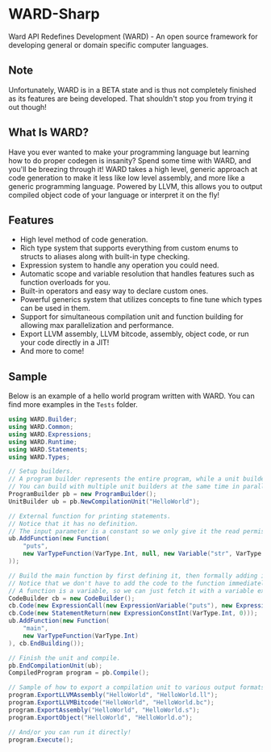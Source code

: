 # WARD-Sharp
Ward API Redefines Development (WARD) - An open source framework for developing general or domain specific computer languages.

## Note
Unfortunately, WARD is in a BETA state and is thus not completely finished as its features are being developed. That shouldn't stop you from trying it out though!

## What Is WARD?
Have you ever wanted to make your programming language but learning how to do proper codegen is insanity? Spend some time with WARD, and you'll be breezing through it! WARD takes a high level, generic approach at code generation to make it less like low level assembly, and more like a generic programming language. Powered by LLVM, this allows you to output compiled object code of your language or interpret it on the fly!

## Features
* High level method of code generation.
* Rich type system that supports everything from custom enums to structs to aliases along with built-in type checking.
* Expression system to handle any operation you could need.
* Automatic scope and variable resolution that handles features such as function overloads for you.
* Built-in operators and easy way to declare custom ones.
* Powerful generics system that utilizes concepts to fine tune which types can be used in them.
* Support for simultaneous compilation unit and function building for allowing max parallelization and performance.
* Export LLVM assembly, LLVM bitcode, assembly, object code, or run your code directly in a JIT!
* And more to come!

## Sample
Below is an example of a hello world program written with WARD. You can find more examples in the `Tests` folder.

```cs
using WARD.Builder;
using WARD.Common;
using WARD.Expressions;
using WARD.Runtime;
using WARD.Statements;
using WARD.Types;

// Setup builders.
// A program builder represents the entire program, while a unit builder allows us to build a unit or "file".
// You can build with multiple unit builders at the same time in parallel!
ProgramBuilder pb = new ProgramBuilder();
UnitBuilder ub = pb.NewCompilationUnit("HelloWorld");

// External function for printing statements.
// Notice that it has no definition.
// The input parameter is a constant so we only give it the read permission.
ub.AddFunction(new Function(
    "puts",
    new VarTypeFunction(VarType.Int, null, new Variable("str", VarType.String, DataAccessFlags.Read))
));

// Build the main function by first defining it, then formally adding it as a function.
// Notice that we don't have to add the code to the function immediately like we do here, we could have prepared it in advance.
// A function is a variable, so we can just fetch it with a variable expression and WARD will automatically resolve it.
CodeBuilder cb = new CodeBuilder();
cb.Code(new ExpressionCall(new ExpressionVariable("puts"), new ExpressionConstString("Hello World!")));
cb.Code(new StatementReturn(new ExpressionConstInt(VarType.Int, 0)));
ub.AddFunction(new Function(
    "main",
    new VarTypeFunction(VarType.Int)
), cb.EndBuilding());

// Finish the unit and compile.
pb.EndCompilationUnit(ub);
CompiledProgram program = pb.Compile();

// Sample of how to export a compilation unit to various output formats.
program.ExportLLVMAssembly("HelloWorld", "HelloWorld.ll");
program.ExportLLVMBitcode("HelloWorld", "HelloWorld.bc");
program.ExportAssembly("HelloWorld", "HelloWorld.s");
program.ExportObject("HelloWorld", "HelloWorld.o");

// And/or you can run it directly!
program.Execute();
```